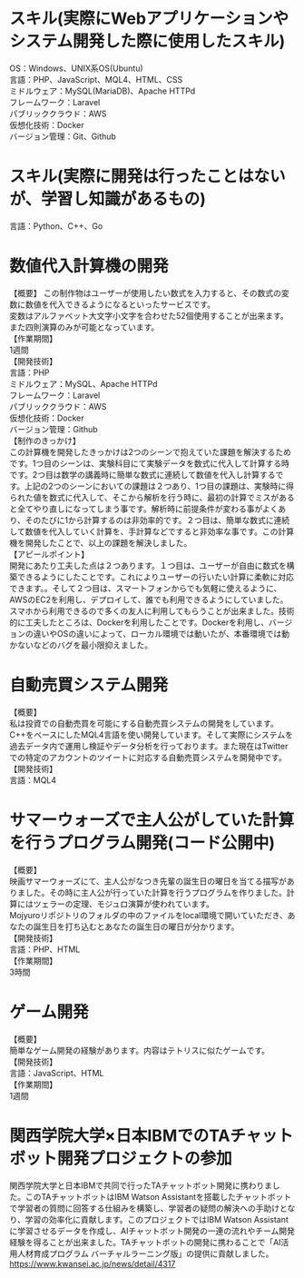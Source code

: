 # スキル(実際にWebアプリケーションやシステム開発した際に使用したスキル)
OS：Windows、UNIX系OS(Ubuntu)<br>
言語：PHP、JavaScript、MQL4、HTML、CSS<br>
ミドルウェア：MySQL(MariaDB)、Apache HTTPd <br>
フレームワーク：Laravel<br>
パブリッククラウド：AWS<br>
仮想化技術：Docker<br>
バージョン管理：Git、Github<br>
# スキル(実際に開発は行ったことはないが、学習し知識があるもの)
言語：Python、C++、Go
# 数値代入計算機の開発
【概要】
この制作物はユーザーが使用したい数式を入力すると、その数式の変数に数値を代入できるようになるといったサービスです。<br>
変数はアルファベット大文字小文字を合わせた52個使用することが出来ます。<br>
また四則演算のみが可能となっています。<br>
【作業期間】<br>
1週間<br>
【開発技術】<br>
言語：PHP<br>
ミドルウェア：MySQL、Apache HTTPd<br>
フレームワーク：Laravel<br>
パブリッククラウド：AWS<br>
仮想化技術：Docker<br>
バージョン管理：Github<br>
【制作のきっかけ】<br>
この計算機を開発したきっかけは2つのシーンで抱えていた課題を解決するためです。1つ目のシーンは、実験科目にて実験データを数式に代入して計算する時です。2つ目は数学の講義時に簡単な数式に連続して数値を代入し計算するです。上記の2つのシーンにおいての課題は２つあり、1つ目の課題は、実験時に得られた値を数式に代入して、そこから解析を行う時に、最初の計算でミスがあると全てやり直しになってしまう事です。解析時に前提条件が変わる事がよくあり、そのたびに1から計算するのは非効率的です。２つ目は、簡単な数式に連続して数値を代入していく計算を、手計算などですると非効率な事です。この計算機を開発したことで、以上の課題を解決しました。<br>
【アピールポイント】<br>
開発にあたり工夫した点は２つあります。１つ目は、ユーザーが自由に数式を構築できるようにしたことです。これによりユーザーの行いたい計算に柔軟に対応できます。。そして２つ目は、スマートフォンからでも気軽に使えるように、AWSのEC2を利用し、デプロイして、誰でも利用できるようにしていました。スマホから利用できるので多くの友人に利用してもらうことが出来ました。技術的に工夫したところは、Dockerを利用したことです。Dockerを利用し、バージョンの違いやOSの違いによって、ローカル環境では動いたが、本番環境では動かないなどのバグを最小限抑えました。

# 自動売買システム開発
【概要】<br>
私は投資での自動売買を可能にする自動売買システムの開発をしています。C++をベースにしたMQL4言語を使い開発しています。そして実際にシステムを過去データ内で運用し検証やデータ分析を行っております。また現在はTwitterでの特定のアカウントのツイートに対応する自動売買システムを開発中です。<br>
【開発技術】<br>
言語：MQL4<br>

# サマーウォーズで主人公がしていた計算を行うプログラム開発(コード公開中)
【概要】<br>
映画サマーウォーズにて、主人公がなつき先輩の誕生日の曜日を当てる描写がありました。その時に主人公が行っていた計算を行うプログラムを作りました。計算にはツェラーの定理、モジュロ演算が使われています。<br>
Mojyuroリポジトリのフォルダの中のファイルをlocal環境で開いていただき、あなたの誕生日を打ち込むとあなたの誕生日の曜日が分かります。<br>
【開発技術】<br>
言語：PHP、HTML<br>
【作業期間】<br>
3時間<br>

# ゲーム開発
【概要】<br>
簡単なゲーム開発の経験があります。内容はテトリスに似たゲームです。<br>
【開発技術】<br>
言語：JavaScript、HTML<br>
【作業期間】<br>
1週間<br>

# 関西学院大学×日本IBMでのTAチャットボット開発プロジェクトの参加
関西学院大学と日本IBMで共同で行ったTAチャットボット開発に携わりました。このTAチャットボットはIBM Watson Assistantを搭載したチャットボットで学習者の質問に回答する仕組みを構築し、学習者の疑問の解決への手助けとなり、学習の効率化に貢献します。このプロジェクトではIBM Watson Assistantに学習させるデータを作成し、AIチャットボット開発の一連の流れやチーム開発経験を得ることが出来ました。TAチャットボットの開発に携わることで「AI活用人材育成プログラム バーチャルラーニング版」の提供に貢献しました。
https://www.kwansei.ac.jp/news/detail/4317
